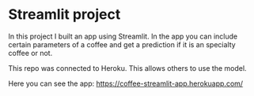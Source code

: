 # Streamlit project

In this project I built an app using Streamlit. In the app you can include certain parameters of a coffee and get a prediction if it is an specialty coffee or not.

This repo was connected to Heroku. This allows others to use the model.

Here you can see the app: https://coffee-streamlit-app.herokuapp.com/
